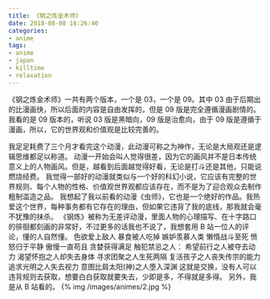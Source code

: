 ```yaml
---
title: 《钢之炼金术师》
date: 2018-08-08 16:26:40
categories:
- anime
tags:
- anime
- japan
- killtime
- relaxation
---
```

《钢之炼金术师》一共有两个版本，一个是 03，一个是 09。其中 03 由于后期出的比漫画快，所以后面的内容是自由发挥的，但是 09 版是完全遵循漫画剧情的。
我看的是 09 版本的，听说 03 版是黑暗向，09 版是治愈向，由于 09 版是遵循于漫画，所以，它的世界观和价值观是比较完善的。
<!--more-->
我足足耗费了三个月才看完这个动漫，此动漫可称之为神作，无论是大局观还是逻辑思维都足以称道。
动漫一开始会叫人觉得很差，因为它的画风并不是日本传统意义上的人物画风。但是，越看到后面越觉得好看，无论是打斗还是其他，只能说燃烧经费。
我觉得一部好的动漫就类似与一个好的科幻小说，它应该有完整的世界规则、每个人物的性格、价值观世界观都应该存在，而不是为了迎合观众去制作粗制滥造之品。
我想起了我以前看的动漫《虫师》，它也是一个绝好的作品。我热爱这个世界，每种事务都有它存在的理由，但如果它违背了我的底线，那我就会毫不犹豫的抹杀。
《钢炼》被称为无差评动漫，里面人物的心理描写、在十字路口的徘徊都刻画的非常好，不过更多的话我也不说了，我想套用 B 站一位人的评论，懂的人自然懂。
色欲爱上敌人
暴食被人吃掉
嫉妒羡慕人类
懒惰战斗至死
愤怒归于平静
傲慢一直苟且
贪婪获得满足
触犯禁忌之人：
希望前行之人被夺去动力
渴望怀抱之人却失去身体
寻求团聚之人生死两隔
复活孩子之人丧失传宗的能力
追求光明之人失去视力
意图比肩太阳(神)之人堕入深渊
这就是交换，没有人可以违背规则去获取，想要白白获取就要失去，少即是多，不得就是多得。
另外，我是从 B 站看的。
 {% img /images/animes/2.jpg %}
